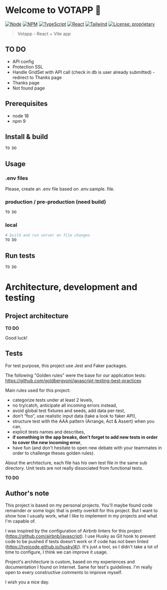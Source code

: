# Welcome to VOTAPP 👋

[![Node](https://img.shields.io/badge/node-18-black.svg?logo=node.js&color=43853d)](https://nodejs.org/)
[![NPM](https://img.shields.io/badge/npm-9-black.svg?logo=npm&color=CB0000)](htps://npmjs.com)
[![TypeScript](https://img.shields.io/badge/TypeScript-5-black.svg?logo=typescript&color=3178c6)](https://typescriptlang.org/)
[![React](https://img.shields.io/badge/react-18-black.svg?logo=react&color=61dafb)](https://react.dev/)
[![Tailwind](https://img.shields.io/badge/tailwind-3-black.svg?logo=tailwindcss&color=0EA5E9)](https://react.dev/)
[![License: proprietary](https://img.shields.io/badge/License-proprietary-yellow.svg)](#)

> Votapp - React + Vite app

## TO DO

- API config
- Protection SSL
- Handle GridSet with API call (check in db is user already submitted) - redirect to Thanks page
- Thanks page
- Not found page

## Prerequisites

- node 18
- npm 9

## Install & build

```sh
TO DO
```

## Usage

### .env files

Please, create an .env file based on .env.sample. file.

### production / pre-production (need build)

```sh
TO DO
```

### local

```sh
# build and run server on file changes
TO DO
```

## Run tests

```sh
TO DO
```

# Architecture, development and testing

## Project architecture

**TO DO**

Good luck!

## Tests

For test purpose, this project use Jest and Faker packages.

The following "Golden rules" were the base for our application tests:
https://github.com/goldbergyoni/javascript-testing-best-practices

Main rules used for this project:

- categorize tests under at least 2 levels,
- no try/catch, anticipate all incoming errors instead,
- avoid global test fixtures and seeds, add data per-test,
- don’t “foo”, use realistic input data (take a look to faker API),
- structure test with the AAA pattern (Arrange, Act & Assert) when you can,
- explicit tests names and describes,
- **if something in the app breaks, don't forget to add new tests in order to cover the new incoming error**,
- have fun (and don't hesitate to open new debate with your teammates in order to challenge theses golden rules).

About the architecture, each file has his own test file in the same sub directory. Unit tests are not really dissociated from functional tests.

**TO DO**

## Author's note

This project is based on my personal projects. You'll maybe found code remainder or some logic that is pretty overkill for this project.
But I want to show how I usually work, what I like to implement in my projects and what I'm capable of.

I was inspired by the configuration of Airbnb linters for this project (https://github.com/airbnb/javascript).
I use Husky as Git hook to prevent code to be pushed if tests doesn't work or if code has not been linted (https://typicode.github.io/husky/#/).
It's just a tool, so I didn't take a lot of time to configure, I think we can improve it usage.

Project's architecture is custom, based on my experiences and documentation I found on Internet. Same for test's guidelines.
I'm really open to every constructive comments to improve myself.

I wish you a nice day.
